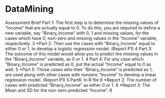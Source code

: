 # DataMining

Assessment Brief
Part 1: The first step is to determine the missing values of “Income” that are actually equal to 0. To do this, you are required to define a new variable, say “Binary_Income” with 0, 1 and missing values, for the cases which have 0, non-zero and missing values in the “Income” variable, respectively.	3
*Part 2: Then use the cases with “Binary_Income” equal to either 0 or 1, to develop a logistic regression model. (Report P1)	4
Part 3: The outcome of this model would allow you to predict the missing values in the “Binary_Income” variable, as 0 or 1.	4
Part 4: For any case which “Binary_Income” is predicted as 0, put the actual “Income” equal to 0 as well.	5
*Part 5: Those cases who their “Binary_Income” is predicted as 1, are used along with other cases with nonzero “Income” to develop a linear regression model. (Report P1)	5
Part6: In R file	6
*Report 2: The number of cases with predicted “Binary_Income” as either 0 or 1.	6
*Report 3: The Mean and SD for the non-zero predicted “Income”.	6
